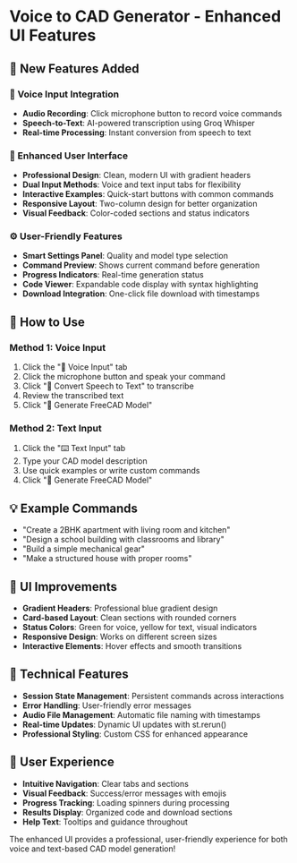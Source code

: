 # Voice to CAD Generator - Enhanced UI Features

## 🎉 New Features Added

### 🎤 Voice Input Integration
- **Audio Recording**: Click microphone button to record voice commands
- **Speech-to-Text**: AI-powered transcription using Groq Whisper
- **Real-time Processing**: Instant conversion from speech to text

### 🎨 Enhanced User Interface
- **Professional Design**: Clean, modern UI with gradient headers
- **Dual Input Methods**: Voice and text input tabs for flexibility
- **Interactive Examples**: Quick-start buttons with common commands
- **Responsive Layout**: Two-column design for better organization
- **Visual Feedback**: Color-coded sections and status indicators

### ⚙️ User-Friendly Features
- **Smart Settings Panel**: Quality and model type selection
- **Command Preview**: Shows current command before generation
- **Progress Indicators**: Real-time generation status
- **Code Viewer**: Expandable code display with syntax highlighting
- **Download Integration**: One-click file download with timestamps

## 🚀 How to Use

### Method 1: Voice Input
1. Click the "🎤 Voice Input" tab
2. Click the microphone button and speak your command
3. Click "🎯 Convert Speech to Text" to transcribe
4. Review the transcribed text
5. Click "🚀 Generate FreeCAD Model"

### Method 2: Text Input
1. Click the "⌨️ Text Input" tab
2. Type your CAD model description
3. Use quick examples or write custom commands
4. Click "🚀 Generate FreeCAD Model"

## 💡 Example Commands
- "Create a 2BHK apartment with living room and kitchen"
- "Design a school building with classrooms and library"
- "Build a simple mechanical gear"
- "Make a structured house with proper rooms"

## 🎯 UI Improvements
- **Gradient Headers**: Professional blue gradient design
- **Card-based Layout**: Clean sections with rounded corners
- **Status Colors**: Green for voice, yellow for text, visual indicators
- **Responsive Design**: Works on different screen sizes
- **Interactive Elements**: Hover effects and smooth transitions

## 🔧 Technical Features
- **Session State Management**: Persistent commands across interactions
- **Error Handling**: User-friendly error messages
- **Audio File Management**: Automatic file naming with timestamps
- **Real-time Updates**: Dynamic UI updates with st.rerun()
- **Professional Styling**: Custom CSS for enhanced appearance

## 📱 User Experience
- **Intuitive Navigation**: Clear tabs and sections
- **Visual Feedback**: Success/error messages with emojis
- **Progress Tracking**: Loading spinners during processing
- **Results Display**: Organized code and download sections
- **Help Text**: Tooltips and guidance throughout

The enhanced UI provides a professional, user-friendly experience for both voice and text-based CAD model generation!